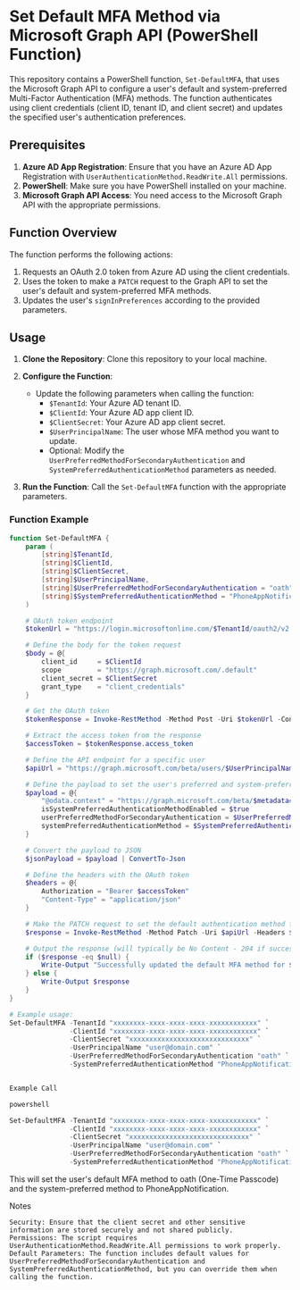 # Set Default MFA Method via Microsoft Graph API (PowerShell Function)

This repository contains a PowerShell function, `Set-DefaultMFA`, that uses the Microsoft Graph API to configure a user's default and system-preferred Multi-Factor Authentication (MFA) methods. The function authenticates using client credentials (client ID, tenant ID, and client secret) and updates the specified user's authentication preferences.

## Prerequisites

1. **Azure AD App Registration**: Ensure that you have an Azure AD App Registration with `UserAuthenticationMethod.ReadWrite.All` permissions.
2. **PowerShell**: Make sure you have PowerShell installed on your machine.
3. **Microsoft Graph API Access**: You need access to the Microsoft Graph API with the appropriate permissions.

## Function Overview

The function performs the following actions:
1. Requests an OAuth 2.0 token from Azure AD using the client credentials.
2. Uses the token to make a `PATCH` request to the Graph API to set the user's default and system-preferred MFA methods.
3. Updates the user's `signInPreferences` according to the provided parameters.

## Usage

1. **Clone the Repository**: Clone this repository to your local machine.
2. **Configure the Function**:
   - Update the following parameters when calling the function:
     - `$TenantId`: Your Azure AD tenant ID.
     - `$ClientId`: Your Azure AD app client ID.
     - `$ClientSecret`: Your Azure AD app client secret.
     - `$UserPrincipalName`: The user whose MFA method you want to update.
     - Optional: Modify the `UserPreferredMethodForSecondaryAuthentication` and `SystemPreferredAuthenticationMethod` parameters as needed.

3. **Run the Function**: Call the `Set-DefaultMFA` function with the appropriate parameters.

### Function Example

```powershell
function Set-DefaultMFA {
    param (
        [string]$TenantId,
        [string]$ClientId,
        [string]$ClientSecret,
        [string]$UserPrincipalName,
        [string]$UserPreferredMethodForSecondaryAuthentication = "oath", # Default method is "oath"
        [string]$SystemPreferredAuthenticationMethod = "PhoneAppNotification" # Default system preferred is "PhoneAppNotification"
    )

    # OAuth token endpoint
    $tokenUrl = "https://login.microsoftonline.com/$TenantId/oauth2/v2.0/token"

    # Define the body for the token request
    $body = @{
        client_id     = $ClientId
        scope         = "https://graph.microsoft.com/.default"
        client_secret = $ClientSecret
        grant_type    = "client_credentials"
    }

    # Get the OAuth token
    $tokenResponse = Invoke-RestMethod -Method Post -Uri $tokenUrl -ContentType "application/x-www-form-urlencoded" -Body $body

    # Extract the access token from the response
    $accessToken = $tokenResponse.access_token

    # Define the API endpoint for a specific user
    $apiUrl = "https://graph.microsoft.com/beta/users/$UserPrincipalName/authentication/signInPreferences"

    # Define the payload to set the user's preferred and system-preferred MFA methods
    $payload = @{
        "@odata.context" = "https://graph.microsoft.com/beta/$metadata#users('$UserPrincipalName')/authentication/signInPreferences"
        isSystemPreferredAuthenticationMethodEnabled = $true
        userPreferredMethodForSecondaryAuthentication = $UserPreferredMethodForSecondaryAuthentication
        systemPreferredAuthenticationMethod = $SystemPreferredAuthenticationMethod
    }

    # Convert the payload to JSON
    $jsonPayload = $payload | ConvertTo-Json

    # Define the headers with the OAuth token
    $headers = @{
        Authorization = "Bearer $accessToken"
        "Content-Type" = "application/json"
    }

    # Make the PATCH request to set the default authentication method for the user
    $response = Invoke-RestMethod -Method Patch -Uri $apiUrl -Headers $headers -Body $jsonPayload

    # Output the response (will typically be No Content - 204 if successful)
    if ($response -eq $null) {
        Write-Output "Successfully updated the default MFA method for $UserPrincipalName."
    } else {
        Write-Output $response
    }
}

# Example usage:
Set-DefaultMFA -TenantId "xxxxxxxx-xxxx-xxxx-xxxx-xxxxxxxxxxxx" `
               -ClientId "xxxxxxxx-xxxx-xxxx-xxxx-xxxxxxxxxxxx" `
               -ClientSecret "xxxxxxxxxxxxxxxxxxxxxxxxxxxxxx" `
               -UserPrincipalName "user@domain.com" `
               -UserPreferredMethodForSecondaryAuthentication "oath" `
               -SystemPreferredAuthenticationMethod "PhoneAppNotification"


Example Call

powershell

Set-DefaultMFA -TenantId "xxxxxxxx-xxxx-xxxx-xxxx-xxxxxxxxxxxx" `
               -ClientId "xxxxxxxx-xxxx-xxxx-xxxx-xxxxxxxxxxxx" `
               -ClientSecret "xxxxxxxxxxxxxxxxxxxxxxxxxxxxxx" `
               -UserPrincipalName "user@domain.com" `
               -UserPreferredMethodForSecondaryAuthentication "oath" `
               -SystemPreferredAuthenticationMethod "PhoneAppNotification"
```
This will set the user's default MFA method to oath (One-Time Passcode) and the system-preferred method to PhoneAppNotification.

Notes

    Security: Ensure that the client secret and other sensitive information are stored securely and not shared publicly.
    Permissions: The script requires UserAuthenticationMethod.ReadWrite.All permissions to work properly.
    Default Parameters: The function includes default values for UserPreferredMethodForSecondaryAuthentication and SystemPreferredAuthenticationMethod, but you can override them when calling the function.


